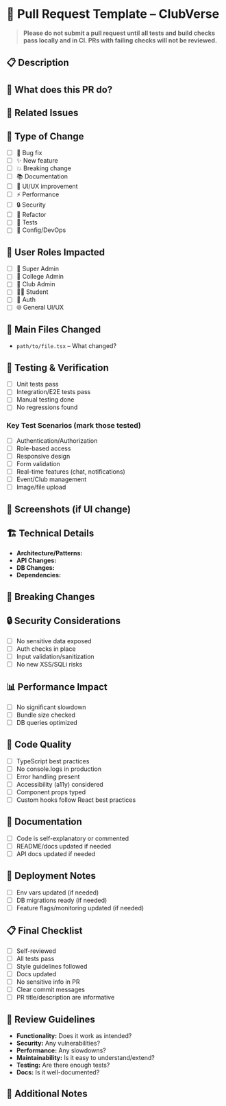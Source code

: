 # 🚀 Pull Request Template – ClubVerse

> **Please do not submit a pull request until all tests and build checks pass locally and in CI. PRs with failing checks will not be reviewed.**

## 📋 Description

<!-- Briefly describe what this PR does and why. Focus on the user or developer impact. -->

## 🎯 What does this PR do?
<!-- Main purpose and summary of the change. -->

## 🔗 Related Issues
<!-- Link related issues (e.g., Fixes #123, Closes #456) -->

## 🧪 Type of Change
<!-- Mark all that apply with an 'x' -->
- [ ] 🐛 Bug fix
- [ ] ✨ New feature
- [ ] 💥 Breaking change
- [ ] 📚 Documentation
- [ ] 🎨 UI/UX improvement
- [ ] ⚡ Performance
- [ ] 🔒 Security
- [ ] 🧹 Refactor
- [ ] 🧪 Tests
- [ ] 🔧 Config/DevOps

## 👥 User Roles Impacted
<!-- Mark all that apply -->
- [ ] 👑 Super Admin
- [ ] 🏫 College Admin
- [ ] 🎯 Club Admin
- [ ] 👨‍🎓 Student
- [ ] 🔐 Auth
- [ ] 🌐 General UI/UX

## 📁 Main Files Changed
<!-- List key files and a one-line summary for each -->
- `path/to/file.tsx` – What changed?

## 🧪 Testing & Verification
- [ ] Unit tests pass
- [ ] Integration/E2E tests pass
- [ ] Manual testing done
- [ ] No regressions found

### Key Test Scenarios (mark those tested)
- [ ] Authentication/Authorization
- [ ] Role-based access
- [ ] Responsive design
- [ ] Form validation
- [ ] Real-time features (chat, notifications)
- [ ] Event/Club management
- [ ] Image/file upload

## 📸 Screenshots (if UI change)
<!-- Before/after screenshots or videos -->

## 🏗️ Technical Details
- **Architecture/Patterns:** <!-- Note any new patterns or refactors -->
- **API Changes:** <!-- List new/changed endpoints -->
- **DB Changes:** <!-- List schema/collection changes -->
- **Dependencies:** <!-- List new/removed/updated packages -->

## 🚨 Breaking Changes
<!-- List any breaking changes and migration steps -->

## 🔒 Security Considerations
- [ ] No sensitive data exposed
- [ ] Auth checks in place
- [ ] Input validation/sanitization
- [ ] No new XSS/SQLi risks

## 📊 Performance Impact
- [ ] No significant slowdown
- [ ] Bundle size checked
- [ ] DB queries optimized

## 🧹 Code Quality
- [ ] TypeScript best practices
- [ ] No console.logs in production
- [ ] Error handling present
- [ ] Accessibility (a11y) considered
- [ ] Component props typed
- [ ] Custom hooks follow React best practices

## 📝 Documentation
- [ ] Code is self-explanatory or commented
- [ ] README/docs updated if needed
- [ ] API docs updated if needed

## 🚀 Deployment Notes
- [ ] Env vars updated (if needed)
- [ ] DB migrations ready (if needed)
- [ ] Feature flags/monitoring updated (if needed)

## 📋 Final Checklist
- [ ] Self-reviewed
- [ ] All tests pass
- [ ] Style guidelines followed
- [ ] Docs updated
- [ ] No sensitive info in PR
- [ ] Clear commit messages
- [ ] PR title/description are informative

## 🎯 Review Guidelines
- **Functionality:** Does it work as intended?
- **Security:** Any vulnerabilities?
- **Performance:** Any slowdowns?
- **Maintainability:** Is it easy to understand/extend?
- **Testing:** Are there enough tests?
- **Docs:** Is it well-documented?

## 💬 Additional Notes
<!-- Anything else for reviewers? --> 